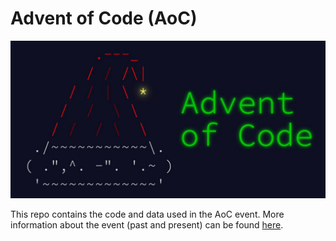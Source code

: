 # Advent of Code (AoC)

![AoC](AoC_logo.jpeg)

This repo contains the code and data used in the AoC event. More information about the event (past and present) can be found [here](https://adventofcode.com/2020/about).
